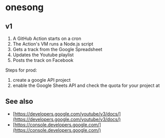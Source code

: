 # onesong

## v1

1. A GitHub Action starts on a cron 
2. The Action's VM runs a Node.js script
  1. Gets a track from the Google Spreadsheet
  2. Updates the Youtube playlist
  3. Posts the track on Facebook

Steps for prod:

1. create a google API project
1. enable the Google Sheets API and check the quota for your project at

## See also

- [https://developers.google.com/youtube/v3/docs/](https://developers.google.com/youtube/v3/docs/)
- [https://console.developers.google.com/](https://console.developers.google.com/)